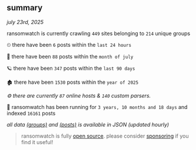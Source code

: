 
## summary
_july 23rd, 2025_

ransomwatch is currently crawling `449` sites belonging to `214` unique groups

⏲ there have been `6` posts within the `last 24 hours`

🦈 there have been `88` posts within the `month of july`

🪐 there have been `347` posts within the `last 90 days`

🏚 there have been `1530` posts within the `year of 2025`

_⚙️ there are currently `87` online hosts & `140` custom parsers._

🦕 ransomwatch has been running for `3 years, 10 months and 18 days` and indexed `16161` posts

_all data  [(groups)](http://ransomwhat.telemetry.ltd/groups) and [(posts)](http://ransomwhat.telemetry.ltd/posts) is available in JSON (updated hourly)_

> ransomwatch is fully [open source](https://github.com/joshhighet/ransomwatch#ransomwatch--). please consider [sponsoring](https://github.com/sponsors/joshhighet) if you find it useful!
